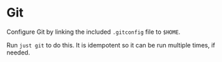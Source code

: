 # Git

Configure Git by linking the included `.gitconfig` file to `$HOME`.

Run `just git` to do this. It is idempotent so it can be run multiple times, if
needed.
